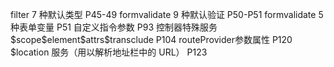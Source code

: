 filter 7 种默认类型 P45-49
formvalidate 9 种默认验证 P50-P51
formvalidate 5 种表单变量 P51
自定义指令参数 P93
控制器特殊服务 $scope\$element\$attrs\$transclude P104
routeProvider参数属性 P120
$location 服务（用以解析地址栏中的 URL） P123
